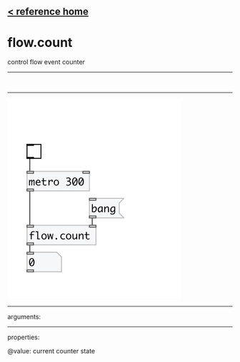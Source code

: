 [< reference home](index.html)
---

# flow.count


control flow event counter

---

<br>


---


![example](examples/flow.count-example.jpg)

---
arguments:


---
properties:

@value: current counter
            state<br>

